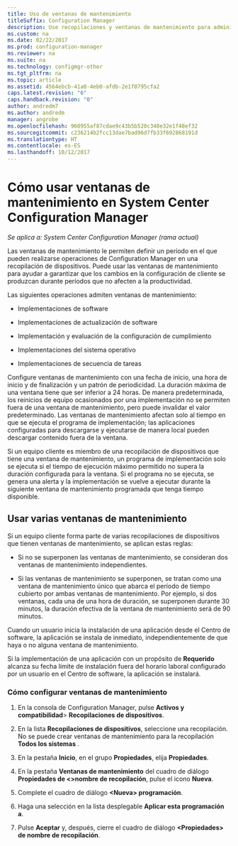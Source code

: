 ```yaml
---
title: Uso de ventanas de mantenimiento
titleSuffix: Configuration Manager
description: Use recopilaciones y ventanas de mantenimiento para administrar eficazmente los clientes en System Center Configuration Manager.
ms.custom: na
ms.date: 02/22/2017
ms.prod: configuration-manager
ms.reviewer: na
ms.suite: na
ms.technology: configmgr-other
ms.tgt_pltfrm: na
ms.topic: article
ms.assetid: 4564ebcb-41a8-4eb0-afdb-2e1f0795cfa2
caps.latest.revision: "6"
caps.handback.revision: "0"
author: andredm7
ms.author: andredm
manager: angrobe
ms.openlocfilehash: 960955af87cdae9c43b5b520c348e32e1f48ef32
ms.sourcegitcommit: c236214b2fcc13dae7bad96d7fb33f692868191d
ms.translationtype: HT
ms.contentlocale: es-ES
ms.lasthandoff: 10/12/2017
---
```

# <a name="how-to-use-maintenance-windows-in-system-center-configuration-manager"></a>Cómo usar ventanas de mantenimiento en System Center Configuration Manager

*Se aplica a: System Center Configuration Manager (rama actual)*

Las ventanas de mantenimiento le permiten definir un período en el que pueden realizarse operaciones de Configuration Manager en una recopilación de dispositivos. Puede usar las ventanas de mantenimiento para ayudar a garantizar que los cambios en la configuración de cliente se produzcan durante períodos que no afecten a la productividad.  

 Las siguientes operaciones admiten ventanas de mantenimiento:  

-   Implementaciones de software  

-   Implementaciones de actualización de software  

-   Implementación y evaluación de la configuración de cumplimiento  

-   Implementaciones del sistema operativo  

-   Implementaciones de secuencia de tareas  

 Configure ventanas de mantenimiento con una fecha de inicio, una hora de inicio y de finalización y un patrón de periodicidad. La duración máxima de una ventana tiene que ser inferior a 24 horas. De manera predeterminada, los reinicios de equipo ocasionados por una implementación no se permiten fuera de una ventana de mantenimiento, pero puede invalidar el valor predeterminado. Las ventanas de mantenimiento afectan solo al tiempo en que se ejecuta el programa de implementación; las aplicaciones configuradas para descargarse y ejecutarse de manera local pueden descargar contenido fuera de la ventana.  

 Si un equipo cliente es miembro de una recopilación de dispositivos que tiene una ventana de mantenimiento, un programa de implementación solo se ejecuta si el tiempo de ejecución máximo permitido no supera la duración configurada para la ventana. Si el programa no se ejecuta, se genera una alerta y la implementación se vuelve a ejecutar durante la siguiente ventana de mantenimiento programada que tenga tiempo disponible.  

## <a name="using-multiple-maintenance-windows"></a>Usar varias ventanas de mantenimiento  
 Si un equipo cliente forma parte de varias recopilaciones de dispositivos que tienen ventanas de mantenimiento, se aplican estas reglas:  

-   Si no se superponen las ventanas de mantenimiento, se consideran dos ventanas de mantenimiento independientes.  

-   Si las ventanas de mantenimiento se superponen, se tratan como una ventana de mantenimiento único que abarca el período de tiempo cubierto por ambas ventanas de mantenimiento. Por ejemplo, si dos ventanas, cada una de una hora de duración, se superponen durante 30 minutos, la duración efectiva de la ventana de mantenimiento será de 90 minutos.  

 Cuando un usuario inicia la instalación de una aplicación desde el Centro de software, la aplicación se instala de inmediato, independientemente de que haya o no alguna ventana de mantenimiento.  

 Si la implementación de una aplicación con un propósito de **Requerido** alcanza su fecha límite de instalación fuera del horario laboral configurado por un usuario en el Centro de software, la aplicación se instalará.  

### <a name="how-to-configure-maintenance-windows"></a>Cómo configurar ventanas de mantenimiento  

1.  En la consola de Configuration Manager, pulse **Activos y compatibilidad**>  **Recopilaciones de dispositivos**.  

3.  En la lista **Recopilaciones de dispositivos**, seleccione una recopilación. No se puede crear ventanas de mantenimiento para la recopilación **Todos los sistemas** .  

4.  En la pestaña **Inicio**, en el grupo **Propiedades**, elija **Propiedades**.  

5.  En la pestaña **Ventanas de mantenimiento** del cuadro de diálogo **Propiedades de &lt;\>nombre de recopilación**, pulse el icono **Nueva**.  

6.  Complete el cuadro de diálogo **&lt;Nueva\> programación**.  

7.  Haga una selección en la lista desplegable **Aplicar esta programación a**.  

8.  Pulse **Aceptar** y, después, cierre el cuadro de diálogo **&lt;Propiedades\> de nombre de recopilación**.  
